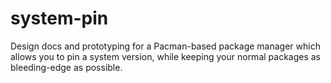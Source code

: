 # system-pin
Design docs and prototyping for a Pacman-based package manager which allows you to pin a system version, while keeping your normal packages as bleeding-edge as possible.
